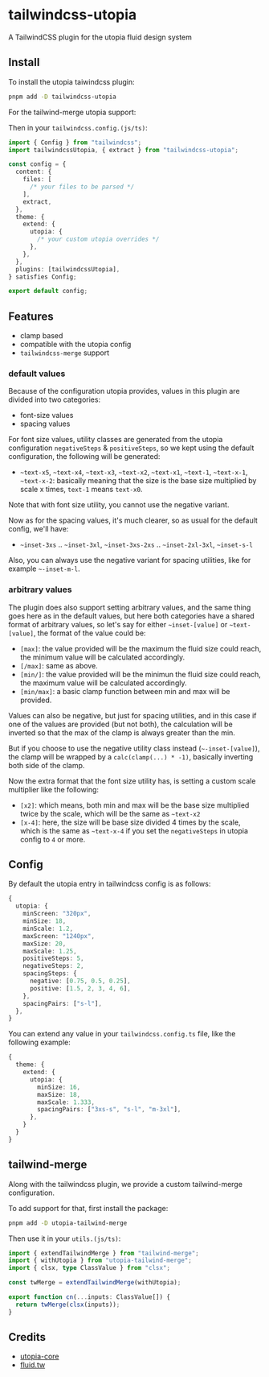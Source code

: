 # tailwindcss-utopia

A TailwindCSS plugin for the utopia fluid design system

## Install

To install the utopia taiwindcss plugin:

```bash
pnpm add -D tailwindcss-utopia
```

For the tailwind-merge utopia support:

Then in your `tailwindcss.config.(js/ts)`:

```typescript
import { Config } from "tailwindcss";
import tailwindcssUtopia, { extract } from "tailwindcss-utopia";

const config = {
  content: {
    files: [
      /* your files to be parsed */
    ],
    extract,
  },
  theme: {
    extend: {
      utopia: {
        /* your custom utopia overrides */
      },
    },
  },
  plugins: [tailwindcssUtopia],
} satisfies Config;

export default config;
```

## Features

- clamp based
- compatible with the utopia config
- `tailwindcss-merge` support

### default values

Because of the configuration utopia provides, values in this plugin are divided into two categories:

- font-size values
- spacing values

For font size values, utility classes are generated from the utopia configuration `negativeSteps` & `positiveSteps`, so we kept using the default configuration, the following will be generated:

- `~text-x5`, `~text-x4`, `~text-x3`, `~text-x2`, `~text-x1`, `~text-1`, `~text-x-1`, `~text-x-2`: basically meaning that the size is the base size multiplied by scale x times, `text-1` means `text-x0`.

Note that with font size utility, you cannot use the negative variant.

Now as for the spacing values, it's much clearer, so as usual for the default config, we'll have:

- `~inset-3xs` .. `~inset-3xl`, `~inset-3xs-2xs` .. `~inset-2xl-3xl`, `~inset-s-l`

Also, you can always use the negative variant for spacing utilities, like for example `~-inset-m-l`.

### arbitrary values

The plugin does also support setting arbitrary values, and the same thing goes here as in the default values, but here both categories have a shared format of arbitrary values, so let's say for either `~inset-[value]` or `~text-[value]`, the format of the value could be:

- `[max]`: the value provided will be the maximum the fluid size could reach, the minimum value will be calculated accordingly.
- `[/max]`: same as above.
- `[min/]`: the value provided will be the minimun the fluid size could reach, the maximum value will be calculated accordingly.
- `[min/max]`: a basic clamp function between min and max will be provided.

Values can also be negative, but just for spacing utilities, and in this case if one of the values are provided (but not both), the calculation will be inverted so that the max of the clamp is always greater than the min.

But if you choose to use the negative utility class instead (`~-inset-[value]`), the clamp will be wrapped by a `calc(clamp(...) * -1)`, basically inverting both side of the clamp.

Now the extra format that the font size utility has, is setting a custom scale multiplier like the following:

- `[x2]`: which means, both min and max will be the base size multiplied twice by the scale, which will be the same as `~text-x2`
- `[x-4]`: here, the size will be base size divided 4 times by the scale, which is the same as `~text-x-4` if you set the `negativeSteps` in utopia config to `4` or more.

## Config

By default the utopia entry in tailwindcss config is as follows:

```ts
{
  utopia: {
    minScreen: "320px",
    minSize: 18,
    minScale: 1.2,
    maxScreen: "1240px",
    maxSize: 20,
    maxScale: 1.25,
    positiveSteps: 5,
    negativeSteps: 2,
    spacingSteps: {
      negative: [0.75, 0.5, 0.25],
      positive: [1.5, 2, 3, 4, 6],
    },
    spacingPairs: ["s-l"],
  },
}
```

You can extend any value in your `tailwindcss.config.ts` file, like the following example:

```ts
{
  theme: {
    extend: {
      utopia: {
        minSize: 16,
        maxSize: 18,
        maxScale: 1.333,
        spacingPairs: ["3xs-s", "s-l", "m-3xl"],
      },
    }
  }
}
```

## tailwind-merge

Along with the tailwindcss plugin, we provide a custom tailwind-merge configuration.

To add support for that, first install the package:

```bash
pnpm add -D utopia-tailwind-merge
```

Then use it in your `utils.(js/ts)`:

```typescript
import { extendTailwindMerge } from "tailwind-merge";
import { withUtopia } from "utopia-tailwind-merge";
import { clsx, type ClassValue } from "clsx";

const twMerge = extendTailwindMerge(withUtopia);

export function cn(...inputs: ClassValue[]) {
  return twMerge(clsx(inputs));
}
```

## Credits

- [utopia-core](https://github.com/trys/utopia-core)
- [fluid.tw](https://fluid.tw/)
